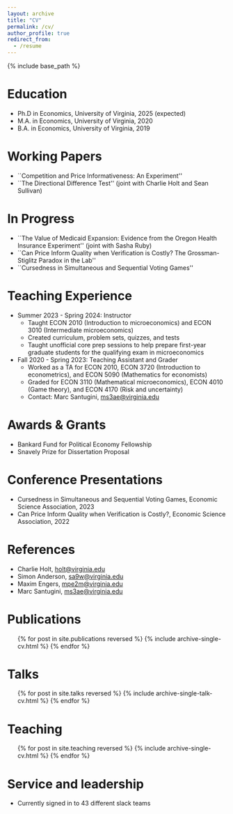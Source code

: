 ```yaml
---
layout: archive
title: "CV"
permalink: /cv/
author_profile: true
redirect_from:
  - /resume
---
```


{% include base_path %}

Education
======
* Ph.D in Economics, University of Virginia, 2025 (expected)
* M.A. in Economics, University of Virginia, 2020
* B.A. in Economics, University of Virginia, 2019

Working Papers
======
* ``Competition and Price Informativeness: An Experiment''
* ``The Directional Difference Test'' (joint with Charlie Holt and Sean Sullivan)
  
In Progress
======
* ``The Value of Medicaid Expansion: Evidence from the Oregon Health Insurance Experiment'' (joint with Sasha Ruby)
* ``Can Price Inform Quality when Verification is Costly? The Grossman-Stiglitz Paradox in the Lab''
* ``Cursedness in Simultaneous and Sequential Voting Games''

Teaching Experience
======
* Summer 2023 - Spring 2024: Instructor
  * Taught ECON 2010 (Introduction to microeconomics) and ECON 3010 (Intermediate microeconomics)
  * Created curriculum, problem sets, quizzes, and tests
  * Taught unofficial core prep sessions to help prepare first-year graduate students for the qualifying exam in microeconomics
* Fall 2020 - Spring 2023: Teaching Assistant and Grader
  * Worked as a TA for ECON 2010, ECON 3720 (Introduction to econometrics), and ECON 5090 (Mathematics for economists)
  * Graded for ECON 3110 (Mathematical microeconomics), ECON 4010 (Game theory), and ECON 4170 (Risk and uncertainty)
  * Contact: Marc Santugini, ms3ae@virginia.edu
 
Awards & Grants
======
* Bankard Fund for Political Economy Fellowship
* Snavely Prize for Dissertation Proposal

Conference Presentations
======
* Cursedness in Simultaneous and Sequential Voting Games, Economic Science Association, 2023
* Can Price Inform Quality when Verification is Costly?, Economic Science Association, 2022

References
======
* Charlie Holt, holt@virginia.edu
* Simon Anderson, sa9w@virginia.edu
* Maxim Engers, mpe2m@virginia.edu
* Marc Santugini, ms3ae@virginia.edu

Publications
======
  <ul>{% for post in site.publications reversed %}
    {% include archive-single-cv.html %}
  {% endfor %}</ul>
  
Talks
======
  <ul>{% for post in site.talks reversed %}
    {% include archive-single-talk-cv.html  %}
  {% endfor %}</ul>
  
Teaching
======
  <ul>{% for post in site.teaching reversed %}
    {% include archive-single-cv.html %}
  {% endfor %}</ul>
  
Service and leadership
======
* Currently signed in to 43 different slack teams

